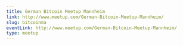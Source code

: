 ```yaml
---
title: German Bitcoin Meetup Mannheim
link: http://www.meetup.com/German-Bitcoin-Meetup-Mannheim/
slug: bitcoinma
eventLink: http://www.meetup.com/German-Bitcoin-Meetup-Mannheim/
type: meetup
---
```

